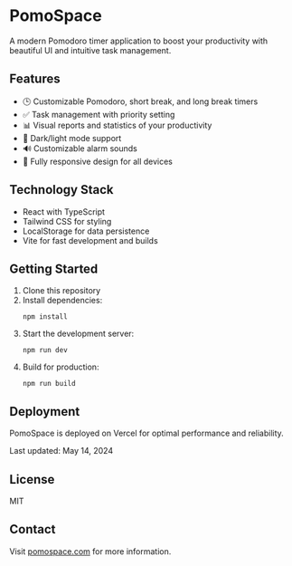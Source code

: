 # PomoSpace

A modern Pomodoro timer application to boost your productivity with beautiful UI and intuitive task management.

## Features

- 🕒 Customizable Pomodoro, short break, and long break timers
- ✅ Task management with priority setting
- 📊 Visual reports and statistics of your productivity
- 🎨 Dark/light mode support
- 🔊 Customizable alarm sounds
- 📱 Fully responsive design for all devices

## Technology Stack

- React with TypeScript
- Tailwind CSS for styling
- LocalStorage for data persistence
- Vite for fast development and builds

## Getting Started

1. Clone this repository
2. Install dependencies:
   ```
   npm install
   ```
3. Start the development server:
   ```
   npm run dev
   ```
4. Build for production:
   ```
   npm run build
   ```

## Deployment

PomoSpace is deployed on Vercel for optimal performance and reliability.

Last updated: May 14, 2024

## License

MIT

## Contact

Visit [pomospace.com](https://pomospace.com) for more information.
